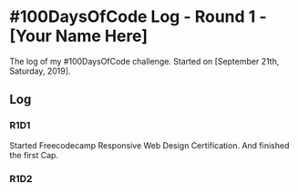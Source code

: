# #100DaysOfCode Log - Round 1 - [Your Name Here]

The log of my #100DaysOfCode challenge. Started on [September 21th, Saturday, 2019].

## Log

### R1D1 
Started Freecodecamp Responsive Web Design Certification. And finished the first Cap.

### R1D2
